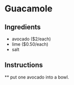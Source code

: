 # Guacamole
## Ingredients
* avocado ($2/each)
* lime ($0.50/each)
* salt
## Instructions
** put one avocado into a bowl.
